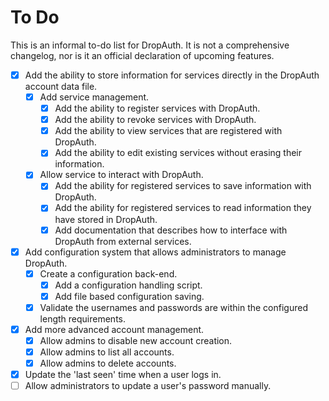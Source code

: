 # To Do

This is an informal to-do list for DropAuth. It is not a comprehensive changelog, nor is it an official declaration of upcoming features.

- [X] Add the ability to store information for services directly in the DropAuth account data file.
    - [X] Add service management.
        - [X] Add the ability to register services with DropAuth.
        - [X] Add the ability to revoke services with DropAuth.
        - [X] Add the ability to view services that are registered with DropAuth.
        - [X] Add the ability to edit existing services without erasing their information.
    - [X] Allow service to interact with DropAuth.
        - [X] Add the ability for registered services to save information with DropAuth.
        - [X] Add the ability for registered services to read information they have stored in DropAuth.
        - [X] Add documentation that describes how to interface with DropAuth from external services.
- [X] Add configuration system that allows administrators to manage DropAuth.
    - [X] Create a configuration back-end.
        - [X] Add a configuration handling script.
        - [X] Add file based configuration saving.
    - [X] Validate the usernames and passwords are within the configured length requirements.
- [X] Add more advanced account management.
    - [X] Allow admins to disable new account creation.
    - [X] Allow admins to list all accounts.
    - [X] Allow admins to delete accounts.
- [X] Update the 'last seen' time when a user logs in.
- [ ] Allow administrators to update a user's password manually.
